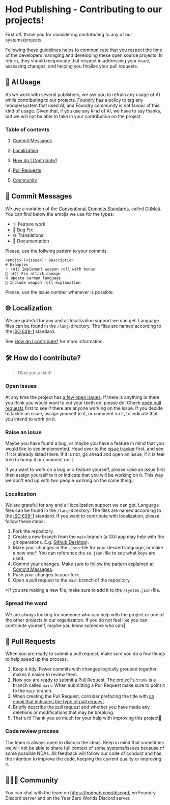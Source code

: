 # Hod Publishing - Contributing to our projects!

First off, thank you for considering contributing to any of our systems/projects.

Following these guidelines helps to communicate that you respect the time of the developers managing and developing these open source projects. In return, they should reciprocate that respect in addressing your issue, assessing changes, and helping you finalize your pull requests.

## 🤖 AI Usage

As we work with several publishers, we ask you to refrain any usage of AI while contributing to our projects. Foundry has a policy to tag any module/system that used AI, and Foundry community is not favour of this kind of usage. Given that, if you use any kind of AI, we have to say thanks, but we will not be able to take in your contribution on the project.

### Table of contents

1. [Commit Messages](#pencil-commit-messages)

2. [Localization](#globe_with_meridians-localization)

3. [How do I Contribute?](#hammer_and_wrench-how-do-i-contribute)

4. [Pull Requests](#dart-pull-requests)

5. [Community](#people_holding_hands-community)

## :pencil: Commit Messages

We use a variation of the [Conventional Commits Standards](https://www.conventionalcommits.org/en/v1.0.0/), called [GitMoji](https://gitmoji.dev/). You can find below the emojis we use for the types:

- ✨ Feature work
- 🐛 Bug Fix
- 🌐 Translations
- 📝 Documentation

Please, use the follwing pattern to your commits:

```
<emoji> (<issue>): Description
# Examples
✨ (#1) Implement weapon roll with bonus
🐛 (#2) Fix attack damage
🌐 Update German language
📝 Include weapon roll explanation
```

Please, use the issue number whenever is possible.

## :globe_with_meridians: Localization

We are grateful for any and all localization support we can get. Language files can be found in the `/lang`-directory. The files are named according to the [ISO 639-1](https://en.wikipedia.org/wiki/List_of_ISO_639-1_codes) standard.

See [How do I contribute?](#hammer_and_wrench-how-do-i-contribute) for more information.

## 🛠️ How do I contribute?

> Glad you asked!

### Open issues

At any time the project has [a few open issues](/../../issues). If there is anything in there you think you would want to cut your teeth on, please do! Check [open pull requests](/../../pulls) first to see if there are anyone working on the issue. If you decide to tackle an issue, assign yourself to it, or comment on it, to indicate that you intend to work on it.

### Raise an issue

Maybe you have found a bug, or maybe you have a feature in mind that you would like to see implemented. Head over to the [issue tracker](/../../issues) first, and see if it is already listed there. If it is not, go ahead and open an issue, if it is feel free to bump it or comment on it.

If you want to work on a bug or a feature yourself, please raise an issue first then assign yourself to it or indicate that you will be working on it. This way we don't end up with two people working on the same thing:bulb:

### Localization

We are grateful for any and all localization support we can get. Language files can be found in the `/lang`-directory. The files are named according to the [ISO 639-1](https://en.wikipedia.org/wiki/List_of_ISO_639-1_codes) standard. If you want to contribute with localization, please follow these steps:

1.  Fork the repository.
2.  Create a new branch from the `main` branch (a GUI app may help with the git operations. E.g. [Github Desktop](https://desktop.github.com/)).
3.  Make your changes in the `.json`-file for your desired language, or make a new one\*. You can reference the `en.json`-file to see what keys are used.
4.  Commit your changes. Make sure to follow the pattern explained at [Commit Messages](#pencil-commit-messages).
5.  Push your changes to your fork.
6.  Open a pull request to the `main` branch of the repository.

\*If you are making a new file, make sure to add it to the `/system.json`-file.

### Spread the word

We are always looking for someone who can help with the project or one of the other projects in our organization. If you do not feel like you can contribute yourself, maybe you know someone who can:vulcan_salute:

## :dart: Pull Requests

When you are ready to submit a pull request, make sure you do a few things to help speed up the process.

1.  Keep it tidy. Fewer commits with changes logically grouped together makes it easier to review them.
2.  Now you are ready to submit a Pull Request. The project's `trunk` is a branch called `main`. When submitting a Pull Request make sure to point it to the `main` branch.
3.  When creating the Pull Request, consider prefacing the title with [an emoji that indicates the type of pull request](https://gitmoji.dev/).
4.  Briefly describe the pull request and whether you have made any deletions or modifications that may be breaking.
5.  That's it! Thank you so much for your help with improving this project:purple_heart:

### Code review process

The team is always open to discuss the ideas. Keep in mind that sometimes we will not be able to share full context of some systems/issues because of some possible NDAs.
All feedback will follow our code of conduct and has the intention to improve the code, keeping the current quality or improving it.

## :people_holding_hands: Community

You can chat with the team on https://hodpub.com/discord, on Foundry Discord server and on the Year Zero Worlds Discord server.

